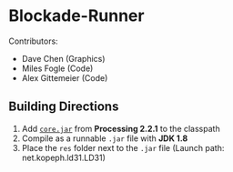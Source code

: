 Blockade-Runner
===============

Contributors:

- Dave Chen (Graphics)
- Miles Fogle (Code)
- Alex Gittemeier (Code)

Building Directions
-------------------

1. Add [`core.jar`](http://rsranger65.github.io/Blockade-Runner/libs/processing_core-2.2.1.jar) from **Processing 2.2.1** to the classpath
2. Compile as a runnable `.jar` file with **JDK 1.8**
3. Place the `res` folder next to the `.jar` file (Launch path: net.kopeph.ld31.LD31)
